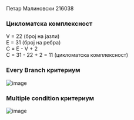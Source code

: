 Петар Малиновски 216038

### Цикломатска комплексност
V = 22 (број на јазли) <br /> 
E = 31 (број на ребра) <br /> 
C = E - V + 2 <br /> 
C = 31 - 22 + 2 = 11 (цикломатска комплексност) <br /> 

### Every Branch критериум
![image](https://github.com/lupusruber/SI_2023_lab2_216038/assets/75671111/f379b38f-94de-4bc4-aead-bd25b4cdec83)


### Multiple condition критериум
![image](https://github.com/lupusruber/SI_2023_lab2_216038/assets/75671111/b731be8b-fbed-4d8b-bdcf-23d23eb4d723)





